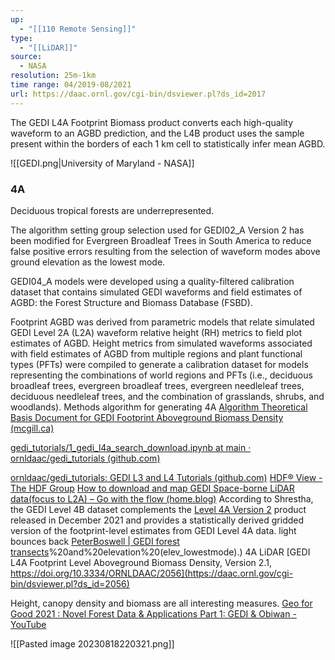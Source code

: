 ```yaml
---
up:
  - "[[110 Remote Sensing]]"
type:
  - "[[LiDAR]]"
source:
  - NASA
resolution: 25m-1km
time range: 04/2019-08/2021
url: https://daac.ornl.gov/cgi-bin/dsviewer.pl?ds_id=2017
---
```



The GEDI L4A Footprint Biomass product converts each high-quality waveform to an AGBD prediction, and the L4B product uses the sample present within the borders of each 1 km cell to statistically infer mean AGBD.

![[GEDI.png|University of Maryland - NASA]]
### 4A
Deciduous tropical forests are underrepresented.

The algorithm setting group selection used for GEDI02_A Version 2 has been modified for Evergreen Broadleaf Trees in South America to reduce false positive errors resulting from the selection of waveform modes above ground elevation as the lowest mode.

GEDI04_A models were developed using a quality-filtered calibration dataset that contains simulated GEDI waveforms and field estimates of AGBD: the Forest Structure and Biomass Database (FSBD). 

Footprint AGBD was derived from parametric models that relate simulated GEDI Level 2A (L2A) waveform relative height (RH) metrics to field plot estimates of AGBD. Height metrics from simulated waveforms associated with field estimates of AGBD from multiple regions and plant functional types (PFTs) were compiled to generate a calibration dataset for models representing the combinations of world regions and PFTs (i.e., deciduous broadleaf trees, evergreen broadleaf trees, evergreen needleleaf trees, deciduous needleleaf trees, and the combination of grasslands, shrubs, and woodlands).
Methods algorithm for generating 4A
[Algorithm Theoretical Basis Document for GEDI Footprint Aboveground Biomass Density (mcgill.ca)](https://agupubs-onlinelibrary-wiley-com.proxy3.library.mcgill.ca/doi/epdf/10.1029/2022EA002516)


[gedi_tutorials/1_gedi_l4a_search_download.ipynb at main · ornldaac/gedi_tutorials (github.com)](https://github.com/ornldaac/gedi_tutorials/blob/main/1_gedi_l4a_search_download.ipynb)

[ornldaac/gedi_tutorials: GEDI L3 and L4 Tutorials (github.com)](https://github.com/ornldaac/gedi_tutorials)
[HDF® View - The HDF Group](https://www.hdfgroup.org/downloads/hdfview/)
[How to download and map GEDI Space-borne LiDAR data(focus to L2A) – Go with the flow (home.blog)](https://fivequestionz.home.blog/2020/01/27/how-to-download-and-map-gedi-space-borne-lidar-datafocus-to-l2a/)
According to Shrestha, the GEDI Level 4B dataset complements the [Level 4A Version 2](https://doi.org/10.3334/ORNLDAAC/2056) product released in December 2021 and provides a statistically derived gridded version of the footprint-level estimates from GEDI Level 4A data.
light bounces back
[PeterBoswell | GEDI forest transects](https://www.peterboswell.me/activities/open-source-mapping/gedi-forest-transects/#:~:text=h5%20file%20in%20a%20directory,)%20and%20elevation%20(elev_lowestmode).)
4A LiDAR
[GEDI L4A Footprint Level Aboveground Biomass Density, Version 2.1, https://doi.org/10.3334/ORNLDAAC/2056](https://daac.ornl.gov/cgi-bin/dsviewer.pl?ds_id=2056)

Height, canopy density and biomass are all interesting measures.
[Geo for Good 2021 : Novel Forest Data & Applications Part 1: GEDI & Obiwan - YouTube](https://www.youtube.com/watch?v=PQwVDnOsqhQ&list=WL&index=12)

![[Pasted image 20230818220321.png]]
